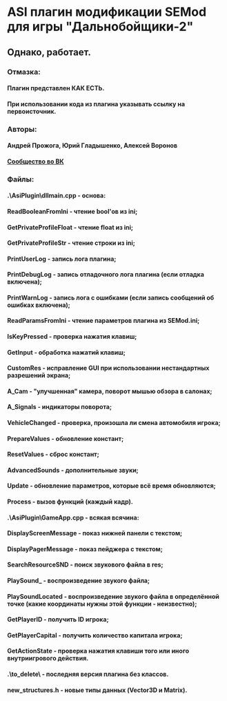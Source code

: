 # ASI плагин модификации SEMod для игры "Дальнобойщики-2"
## Однако, работает.

### Отмазка:
#### Плагин представлен КАК ЕСТЬ.
#### При использовании кода из плагина указывать ссылку на первоисточник.

### Авторы:
#### Андрей Прожога, Юрий Гладышенко, Алексей Воронов

#### [Сообщество во ВК](https://vk.com/rnr_mods)

### Файлы:
#### .\AsiPlugin\dllmain.cpp - основа:
#### ReadBooleanFromIni - чтение bool'ов из ini;
#### GetPrivateProfileFloat - чтение float из ini;
#### GetPrivateProfileStr - чтение строки из ini;
#### PrintUserLog - запись лога плагина;
#### PrintDebugLog - запись отладочного лога плагина (если отладка включена);
#### PrintWarnLog - запись лога с ошибками (если запись сообщений об ошибках включена);
#### ReadParamsFromIni - чтение параметров плагина из SEMod.ini;
#### IsKeyPressed - проверка нажатия клавиш;
#### GetInput - обработка нажатий клавиш;
#### CustomRes - исправление GUI при использовании нестандартных разрешений экрана;
#### A_Cam - "улучшенная" камера, поворот мышью обзора в салонах;
#### A_Signals - индикаторы поворота;
#### VehicleChanged - проверка, произошла ли смена автомобиля игрока;
#### PrepareValues - обновление констант;
#### ResetValues - сброс констант;
#### AdvancedSounds - дополнительные звуки;
#### Update - обновление параметров, которые всё время обновляются;
#### Process - вызов функций (каждый кадр).

#### .\AsiPlugin\GameApp.cpp - всякая всячина:
#### DisplayScreenMessage - показ нижней панели с текстом;
#### DisplayPagerMessage - показ пейджера с текстом;
#### SearchResourceSND - поиск звукового файла в res;
#### PlaySound_ - воспроизведение звукого файла;
#### PlaySoundLocated - воспроизведение звукого файла в определённой точке (какие координаты нужны этой функции - неизвестно);
#### GetPlayerID - получить ID игрока;
#### GetPlayerCapital - получить количество капитала игрока;
#### GetActionState - проверка нажатия клавиши того или иного внутриигрового действия.

#### .\to_delete\ - последняя версия плагина без классов.

#### new_structures.h - новые типы данных (Vector3D и Matrix).

